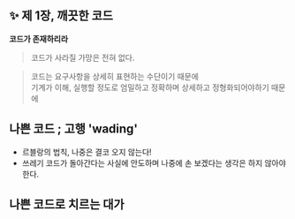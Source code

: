 ✨ 제 1장, 깨끗한 코드
----------------------

__코드가 존재하리라__
> 코드가 사라질 가망은 전혀 없다. 

 
> 코드는 요구사항을 상세히 표현하는 수단이기 때문에 <br>
> 기계가 이해, 실행할 정도로 엄밀하고 정확하며 상세하고 정형화되어야하기 때문에 <br>

## 나쁜 코드 ; 고행 'wading'
  - 르블랑의 법칙, 나중은 결코 오지 않는다! <br>
  - 쓰레기 코드가 돌아간다는 사실에 안도하며 나중에 손 보겠다는 생각은 하지 않아야한다. <br>

## 나쁜 코드로 치르는 대가

